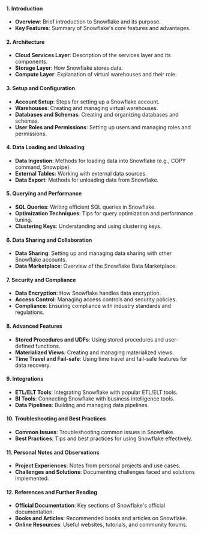#### 1. Introduction

- **Overview**: Brief introduction to Snowflake and its purpose.
- **Key Features**: Summary of Snowflake's core features and advantages.

#### 2. Architecture

- **Cloud Services Layer**: Description of the services layer and its components.
- **Storage Layer**: How Snowflake stores data.
- **Compute Layer**: Explanation of virtual warehouses and their role.

#### 3. Setup and Configuration

- **Account Setup**: Steps for setting up a Snowflake account.
- **Warehouses**: Creating and managing virtual warehouses.
- **Databases and Schemas**: Creating and organizing databases and schemas.
- **User Roles and Permissions**: Setting up users and managing roles and permissions.

#### 4. Data Loading and Unloading

- **Data Ingestion**: Methods for loading data into Snowflake (e.g., COPY command, Snowpipe).
- **External Tables**: Working with external data sources.
- **Data Export**: Methods for unloading data from Snowflake.

#### 5. Querying and Performance

- **SQL Queries**: Writing efficient SQL queries in Snowflake.
- **Optimization Techniques**: Tips for query optimization and performance tuning.
- **Clustering Keys**: Understanding and using clustering keys.

#### 6. Data Sharing and Collaboration

- **Data Sharing**: Setting up and managing data sharing with other Snowflake accounts.
- **Data Marketplace**: Overview of the Snowflake Data Marketplace.

#### 7. Security and Compliance

- **Data Encryption**: How Snowflake handles data encryption.
- **Access Control**: Managing access controls and security policies.
- **Compliance**: Ensuring compliance with industry standards and regulations.

#### 8. Advanced Features

- **Stored Procedures and UDFs**: Using stored procedures and user-defined functions.
- **Materialized Views**: Creating and managing materialized views.
- **Time Travel and Fail-safe**: Using time travel and fail-safe features for data recovery.

#### 9. Integrations

- **ETL/ELT Tools**: Integrating Snowflake with popular ETL/ELT tools.
- **BI Tools**: Connecting Snowflake with business intelligence tools.
- **Data Pipelines**: Building and managing data pipelines.

#### 10. Troubleshooting and Best Practices

- **Common Issues**: Troubleshooting common issues in Snowflake.
- **Best Practices**: Tips and best practices for using Snowflake effectively.

#### 11. Personal Notes and Observations

- **Project Experiences**: Notes from personal projects and use cases.
- **Challenges and Solutions**: Documenting challenges faced and solutions implemented.

#### 12. References and Further Reading

- **Official Documentation**: Key sections of Snowflake's official documentation.
- **Books and Articles**: Recommended books and articles on Snowflake.
- **Online Resources**: Useful websites, tutorials, and community forums.